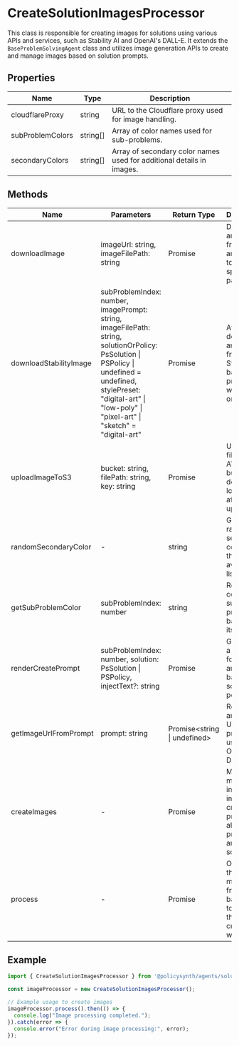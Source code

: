 # CreateSolutionImagesProcessor

This class is responsible for creating images for solutions using various APIs and services, such as Stability AI and OpenAI's DALL-E. It extends the `BaseProblemSolvingAgent` class and utilizes image generation APIs to create and manage images based on solution prompts.

## Properties

| Name                | Type                      | Description                                                                 |
|---------------------|---------------------------|-----------------------------------------------------------------------------|
| cloudflareProxy     | string                    | URL to the Cloudflare proxy used for image handling.                        |
| subProblemColors    | string[]                  | Array of color names used for sub-problems.                                 |
| secondaryColors     | string[]                  | Array of secondary color names used for additional details in images.       |

## Methods

| Name                        | Parameters                                                                                      | Return Type            | Description                                                                                   |
|-----------------------------|-------------------------------------------------------------------------------------------------|------------------------|-----------------------------------------------------------------------------------------------|
| downloadImage               | imageUrl: string, imageFilePath: string                                                         | Promise<any>           | Downloads an image from a URL and saves it to a specified path.                               |
| downloadStabilityImage      | subProblemIndex: number, imagePrompt: string, imageFilePath: string, solutionOrPolicy: PsSolution \| PSPolicy \| undefined = undefined, stylePreset: "digital-art" \| "low-poly" \| "pixel-art" \| "sketch" = "digital-art" | Promise<boolean>       | Attempts to download an image from Stability AI based on a prompt, with retries on failure.   |
| uploadImageToS3             | bucket: string, filePath: string, key: string                                                   | Promise<any>           | Uploads a file to an AWS S3 bucket and deletes the local file after upload.                    |
| randomSecondaryColor        | -                                                                                               | string                 | Getter for a random secondary color from the available list.                                  |
| getSubProblemColor          | subProblemIndex: number                                                                         | string                 | Retrieves a color for a sub-problem based on its index.                                       |
| renderCreatePrompt          | subProblemIndex: number, solution: PsSolution \| PSPolicy, injectText?: string             | Promise<any>           | Generates a prompt for creating an image based on a solution or policy.                       |
| getImageUrlFromPrompt       | prompt: string                                                                                  | Promise<string \| undefined> | Retrieves an image URL from a prompt using OpenAI's DALL-E.                                   |
| createImages                | -                                                                                               | Promise<void>          | Main method to initiate the image creation process for all sub-problems and their solutions.  |
| process                     | -                                                                                               | Promise<void>          | Overrides the process method from the base class to handle the image creation workflow.       |

## Example

```typescript
import { CreateSolutionImagesProcessor } from '@policysynth/agents/solutions/create/createImages.js';

const imageProcessor = new CreateSolutionImagesProcessor();

// Example usage to create images
imageProcessor.process().then(() => {
  console.log("Image processing completed.");
}).catch(error => {
  console.error("Error during image processing:", error);
});
```